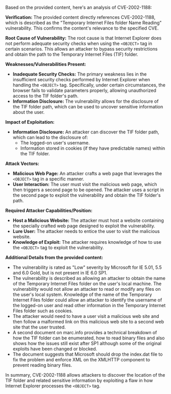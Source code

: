 Based on the provided content, here's an analysis of CVE-2002-1188:

**Verification:**
The provided content directly references CVE-2002-1188, which is described as the "Temporary Internet Files folder Name Reading" vulnerability. This confirms the content's relevance to the specified CVE.

**Root Cause of Vulnerability:**
The root cause is that Internet Explorer does not perform adequate security checks when using the `<OBJECT>` tag in certain scenarios. This allows an attacker to bypass security restrictions and obtain the path to the Temporary Internet Files (TIF) folder.

**Weaknesses/Vulnerabilities Present:**
-   **Inadequate Security Checks:** The primary weakness lies in the insufficient security checks performed by Internet Explorer when handling the `<OBJECT>` tag. Specifically, under certain circumstances, the browser fails to validate parameters properly, allowing unauthorized access to the TIF folder's path.
-   **Information Disclosure:** The vulnerability allows for the disclosure of the TIF folder path, which can be used to uncover sensitive information about the user.

**Impact of Exploitation:**
-   **Information Disclosure:** An attacker can discover the TIF folder path, which can lead to the disclosure of:
    -   The logged-on user's username.
    -   Information stored in cookies (if they have predictable names) within the TIF folder.

**Attack Vectors:**
-   **Malicious Web Page:** An attacker crafts a web page that leverages the `<OBJECT>` tag in a specific manner.
-   **User Interaction:** The user must visit the malicious web page, which then triggers a second page to be opened. The attacker uses a script in the second page to exploit the vulnerability and obtain the TIF folder's path.

**Required Attacker Capabilities/Position:**
-   **Host a Malicious Website:** The attacker must host a website containing the specially crafted web page designed to exploit the vulnerability.
-   **Lure User:** The attacker needs to entice the user to visit the malicious website.
-   **Knowledge of Exploit:** The attacker requires knowledge of how to use the `<OBJECT>` tag to exploit the vulnerability.

**Additional Details from the provided content:**
- The vulnerability is rated as "Low" severity by Microsoft for IE 5.01, 5.5 and 6.0 Gold, but is not present in IE 6.0 SP1.
- The vulnerability is described as allowing an attacker to obtain the name of the Temporary Internet Files folder on the user's local machine. The vulnerability would not allow an attacker to read or modify any files on the user's local system. Knowledge of the name of the Temporary Internet Files folder could allow an attacker to identify the username of the logged-on user and read other information in the Temporary Internet Files folder such as cookies.
- The attacker would need to have a user visit a malicious web site and then follow a malformed link on this malicious web site to a second web site that the user trusted.
- A second document on marc.info provides a technical breakdown of how the TIF folder can be enumerated, how to read binary files and also shows how the issues still exist after SP1 although some of the original exploits have been changed or blocked.
- The document suggests that Microsoft should drop the index.dat file to fix the problem and enforce XML on the XMLHTTP component to prevent reading binary files.

In summary, CVE-2002-1188 allows attackers to discover the location of the TIF folder and related sensitive information by exploiting a flaw in how Internet Explorer processes the `<OBJECT>` tag.